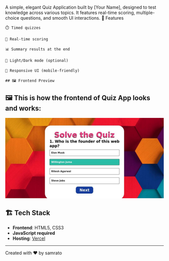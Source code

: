 A simple, elegant Quiz Application built by [Your Name], designed to test knowledge across various topics. It features real-time scoring, multiple-choice questions, and smooth UI interactions.
🎯 Features

    

    ⏱️ Timed quizzes

    🧮 Real-time scoring

    📊 Summary results at the end

    🌙 Light/Dark mode (optional)

    📱 Responsive UI (mobile-friendly)

    ## 🖼️ Frontend Preview

## 🖼️ This is how the frontend of **Quiz App** looks and works:

![Quiz App Frontend Preview](ima/datas.jpg)



## 🏗️ Tech Stack

- **Frontend**: HTML5, CSS3
- **JavaScript  required**
- **Hosting**: [Vercel]( https://quizeapp-lyart.vercel.app/)

---

Created with ❤️ by samrato